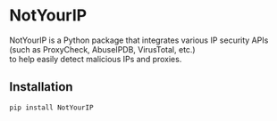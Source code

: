 # NotYourIP

NotYourIP is a Python package that integrates various IP security APIs (such as ProxyCheck, AbuseIPDB, VirusTotal, etc.)  
to help easily detect malicious IPs and proxies.

## Installation

```bash
pip install NotYourIP
